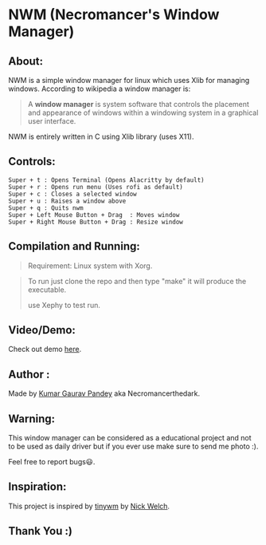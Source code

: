 # NWM (Necromancer's Window Manager)

## About:

NWM is a simple window manager for linux which uses Xlib for managing windows. According to wikipedia a window manager is:

> A **window manager** is system software that controls the placement and appearance of windows within a windowing system in a graphical user interface.

NWM is entirely written in C using Xlib library (uses X11).

## Controls:

```
Super + t : Opens Terminal (Opens Alacritty by default)
Super + r : Opens run menu (Uses rofi as default)
Super + c : Closes a selected window
Super + u : Raises a window above
Super + q : Quits nwm
Super + Left Mouse Button + Drag  : Moves window
Super + Right Mouse Button + Drag : Resize window

```



## Compilation and Running:

> Requirement: Linux system with Xorg.

> To run just clone the repo and then type "make" it will produce the executable.
>
> use Xephy to test run.



## Video/Demo:

Check out demo [here](https://youtu.be/fCKdPbYHchs).

## Author :

Made by [Kumar Gaurav Pandey](https://github.com/necromancerthedark) aka Necromancerthedark.

## Warning:

This window manager can be considered as a educational project and not to be used as daily driver but if you ever use make sure to send me photo :). 

Feel free to report bugs😃.

## Inspiration:

This project is inspired by [tinywm](https://github.com/mackstann/tinywm) by [Nick Welch](https://github.com/mackstann).

## Thank You :)



